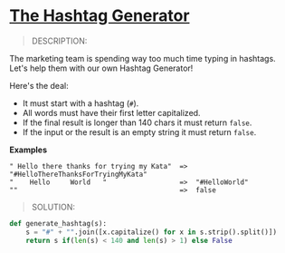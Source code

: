 # [The Hashtag Generator](https://www.codewars.com/kata/52449b062fb80683ec000024)

> DESCRIPTION:

The marketing team is spending way too much time typing in hashtags.<br>
Let's help them with our own Hashtag Generator!

Here's the deal:

- It must start with a hashtag (`#`).
- All words must have their first letter capitalized.
- If the final result is longer than 140 chars it must return `false`.
- If the input or the result is an empty string it must return `false`.

**Examples**

```plain
" Hello there thanks for trying my Kata"  =>  "#HelloThereThanksForTryingMyKata"
"    Hello     World   "                  =>  "#HelloWorld"
""                                        =>  false
```

> SOLUTION:

```py
def generate_hashtag(s):
    s = "#" + "".join([x.capitalize() for x in s.strip().split()])
    return s if(len(s) < 140 and len(s) > 1) else False
```
